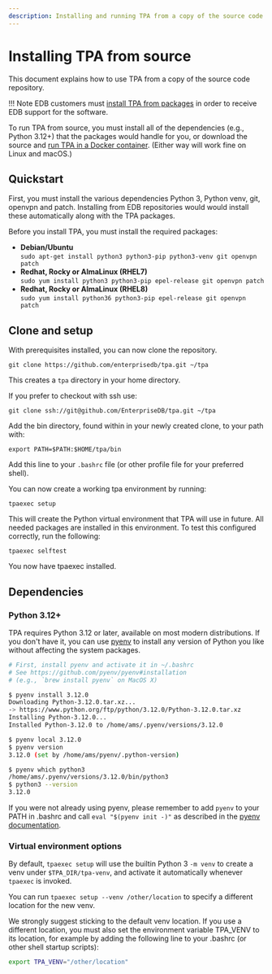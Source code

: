 ```yaml
---
description: Installing and running TPA from a copy of the source code repository.
---
```



# Installing TPA from source

This document explains how to use TPA from a copy of the source code
repository.

!!! Note
      EDB customers must [install TPA from packages](INSTALL.md) in
      order to receive EDB support for the software.

To run TPA from source, you must install all of the dependencies
(e.g., Python 3.12+) that the packages would handle for you, or download
the source and [run TPA in a Docker container](INSTALL-docker.md).
(Either way will work fine on Linux and macOS.)

## Quickstart

First, you must install the various dependencies Python 3, Python
venv, git, openvpn and patch. Installing from EDB repositories would
would  install these automatically along with the TPA
packages.

Before you install TPA, you must install the required packages:

* **Debian/Ubuntu** <br/> `sudo apt-get install python3 python3-pip python3-venv git openvpn patch`
* **Redhat, Rocky or AlmaLinux (RHEL7)** <br/> `sudo yum install python3 python3-pip epel-release git openvpn patch`
* **Redhat, Rocky or AlmaLinux (RHEL8)** <br/>`sudo yum install python36 python3-pip epel-release git openvpn patch`


## Clone and setup

With prerequisites installed, you can now clone the repository.

```
git clone https://github.com/enterprisedb/tpa.git ~/tpa
```

This creates a `tpa` directory in your home directory.

If you prefer to checkout with ssh use:<br/>
```
git clone ssh://git@github.com/EnterpriseDB/tpa.git ~/tpa
```

Add the bin directory, found within in your newly created clone, to your path with:

`export PATH=$PATH:$HOME/tpa/bin`

Add this line to your `.bashrc` file (or other profile file for your preferred shell).

You can now create a working tpa environment by running:

`
tpaexec setup
`

This will create the Python virtual environment that TPA will use in future. All needed packages are installed in this environment. To test this configured correctly, run the following:

`
tpaexec selftest
`

You now have tpaexec installed.

## Dependencies

### Python 3.12+

TPA requires Python 3.12 or later, available on most
modern distributions. If you don't have it, you can use
[pyenv](https://github.com/pyenv/pyenv) to install any version of Python
you like without affecting the system packages.

```bash
# First, install pyenv and activate it in ~/.bashrc
# See https://github.com/pyenv/pyenv#installation
# (e.g., `brew install pyenv` on MacOS X)

$ pyenv install 3.12.0
Downloading Python-3.12.0.tar.xz...
-> https://www.python.org/ftp/python/3.12.0/Python-3.12.0.tar.xz
Installing Python-3.12.0...
Installed Python-3.12.0 to /home/ams/.pyenv/versions/3.12.0

$ pyenv local 3.12.0
$ pyenv version
3.12.0 (set by /home/ams/pyenv/.python-version)

$ pyenv which python3
/home/ams/.pyenv/versions/3.12.0/bin/python3
$ python3 --version
3.12.0
```

If you were not already using pyenv, please remember to add `pyenv` to
your PATH in .bashrc and call `eval "$(pyenv init -)"` as described in
the [pyenv documentation](https://github.com/pyenv/pyenv#installation).

### Virtual environment options

By default, `tpaexec setup` will use the builtin Python 3 `-m venv`
to create a venv under `$TPA_DIR/tpa-venv`, and activate it
automatically whenever `tpaexec` is invoked.

You can run `tpaexec setup --venv /other/location` to specify a
different location for the new venv.

We strongly suggest sticking to the default venv location. If you use a
different location, you must also set the environment variable TPA_VENV
to its location, for example by adding the following line to your
.bashrc (or other shell startup scripts):

```bash
export TPA_VENV="/other/location"
```
